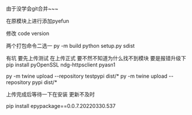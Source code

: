 由于没学会git合并~~~

在原模块上进行添加pyefun

修改 code version

两个打包命令二选一
py -m build
python setup.py sdist

有坑 要先上传测试 在上传正式 要不然不知道为什么找不到模块
要是报错升级下
pip install pyOpenSSL ndg-httpsclient pyasn1

py -m twine upload --repository testpypi dist/*
py -m twine upload --repository pypi dist/*

上传完成后等待一下在安装 更新不及时

pip install epypackage==0.0.7.20220330.537